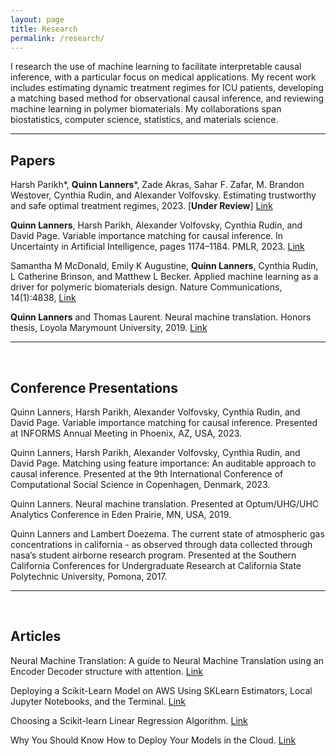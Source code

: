 ```yaml
---
layout: page
title: Research
permalink: /research/
---
```

I research the use of machine learning to facilitate interpretable causal inference, with a particular focus
on medical applications. My recent work includes estimating dynamic treatment regimes for ICU patients, developing a
matching based method for observational causal inference, and reviewing machine learning in polymer biomaterials. My
collaborations span biostatistics, computer science, statistics, and materials science.

***

## Papers

Harsh Parikh*, **Quinn Lanners***, Zade Akras, Sahar F. Zafar, M. Brandon Westover, Cynthia Rudin, and 
Alexander Volfovsky. Estimating trustworthy and safe optimal treatment regimes, 2023. [**Under Review**] 
[Link](https://arxiv.org/abs/2310.15333)

**Quinn Lanners**, Harsh Parikh, Alexander Volfovsky, Cynthia Rudin, and David Page. Variable importance matching for
causal inference. In Uncertainty in Artificial Intelligence, pages 1174–1184. PMLR, 2023.
[Link](https://proceedings.mlr.press/v216/lanners23a.html)

Samantha M McDonald, Emily K Augustine, **Quinn Lanners**, Cynthia Rudin, L Catherine Brinson, and Matthew L
Becker. Applied machine learning as a driver for polymeric biomaterials design. Nature Communications, 14(1):4838,
[Link](https://www.nature.com/articles/s41467-023-40459-8)

**Quinn Lanners** and Thomas Laurent. Neural machine translation. Honors thesis, Loyola Marymount University, 2019.
[Link](https://digitalcommons.lmu.edu/honors-thesis/201/#:~:text=Neural%20Machine%20Translation%20is%20the,translating%20between%20any%20two%20languages.)

***

<br>

## Conference Presentations
Quinn Lanners, Harsh Parikh, Alexander Volfovsky, Cynthia Rudin, and David Page. Variable importance matching for
causal inference. Presented at INFORMS Annual Meeting in Phoenix, AZ, USA, 2023.

Quinn Lanners, Harsh Parikh, Alexander Volfovsky, Cynthia Rudin, and David Page. Matching using feature importance: 
An auditable approach to causal inference. Presented at the 9th International Conference of Computational Social
Science in Copenhagen, Denmark, 2023.

Quinn Lanners. Neural machine translation. Presented at Optum/UHG/UHC Analytics Conference in Eden Prairie,
MN, USA, 2019.

Quinn Lanners and Lambert Doezema. The current state of atmospheric gas concentrations in california - as observed
through data collected through nasa’s student airborne research program. Presented at the Southern California 
Conferences for Undergraduate Research at California State Polytechnic University, Pomona, 2017.

***

<br>

## Articles
Neural Machine Translation: A guide to Neural Machine Translation using an Encoder Decoder
structure with attention.
[Link](https://towardsdatascience.com/neural-machine-translation-15ecf6b0b)

Deploying a Scikit-Learn Model on AWS Using SKLearn Estimators, Local Jupyter Notebooks, and the Terminal.
[Link](https://medium.com/towards-data-science/deploying-a-scikit-learn-model-on-aws-using-sklearn-estimators-local-jupyter-notebooks-and-the-d94396589498)

Choosing a Scikit-learn Linear Regression Algorithm. [Link](https://medium.com/towards-data-science/choosing-a-scikit-learn-linear-regression-algorithm-dd96b48105f5)

Why You Should Know How to Deploy Your Models in the Cloud. [Link](https://medium.com/towards-data-science/why-you-should-know-how-to-deploy-your-models-in-the-cloud-41d1c85a8df0)